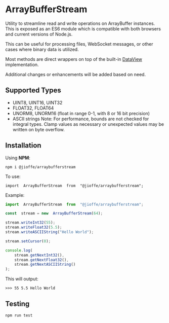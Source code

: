 
# ArrayBufferStream
Utility to streamline read and write operations on ArrayBuffer instances. This is exposed as an ES6 module which is compatible with both browsers and current versions of Node.js.

This can be useful for processing files, WebSocket messages, or other cases where binary data is utilized.

Most methods are direct wrappers on top of the built-in [DataView](https://developer.mozilla.org/en-US/docs/Web/JavaScript/Reference/Global_Objects/DataView) implementation.

Additional changes or enhancements will be added based on need.
## Supported Types

 - UINT8, UINT16, UINT32
 - FLOAT32, FLOAT64
 - UNORM8, UNORM16 (float in range 0-1, with 8 or 16 bit precision)
 - ASCII strings
Note: For performance, bounds are not checked for integral types. Clamp values as necessary or unexpected values may be written on byte overflow.
## Installation
Using **NPM**:

    npm i @jioffe/arraybufferstream
To use:

    import  ArrayBufferStream  from  "@jioffe/arraybufferstream";
Example:
```js
import  ArrayBufferStream  from  "@jioffe/arraybufferstream";

const  stream = new  ArrayBufferStream(64);

stream.writeInt32(55);
stream.writeFloat32(5.5);
stream.writeASCIIString("Hello World");

stream.setCursor(0);

console.log(
	stream.getNextInt32(),
	stream.getNextFloat32(),
	stream.getNextASCIIString()
);
```
This will output:

    >>> 55 5.5 Hello World

## Testing
    npm run test